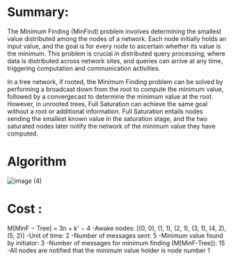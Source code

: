 # Summary:
The Minimum Finding (MinFind) problem involves determining the smallest value distributed among the nodes of a network. Each node initially holds an input value, and the goal is for every node to ascertain whether its value is the minimum. This problem is crucial in distributed query processing, where data is distributed across network sites, and queries can arrive at any time, triggering computation and communication activities.

In a tree network, if rooted, the Minimum Finding problem can be solved by performing a broadcast down from the root to compute the minimum value, followed by a convergecast to determine the minimum value at the root. However, in unrooted trees, Full Saturation can achieve the same goal without a root or additional information. Full Saturation entails nodes sending the smallest known value in the saturation stage, and the two saturated nodes later notify the network of the minimum value they have computed.
# Algorithm

![image (4)](https://github.com/Cizr/Distributed-Algorithms-Analysis/assets/100844208/15d0fb94-2daa-4496-8940-a50adc86995f)
# Cost : 
M[MinF − Tree] = 3n + k' − 4
-Awake nodes: [(0, 0), (1, 1), (2, 1), (3, 1), (4, 2), (5, 2)]
-Unit of time: 2
-Number of messages sent: 5
-Minimum value found by initiator: 3
-Number of messages for minimum finding (M[MinF-Tree]): 15
-All nodes are notified that the minimum value holder is node number 1
